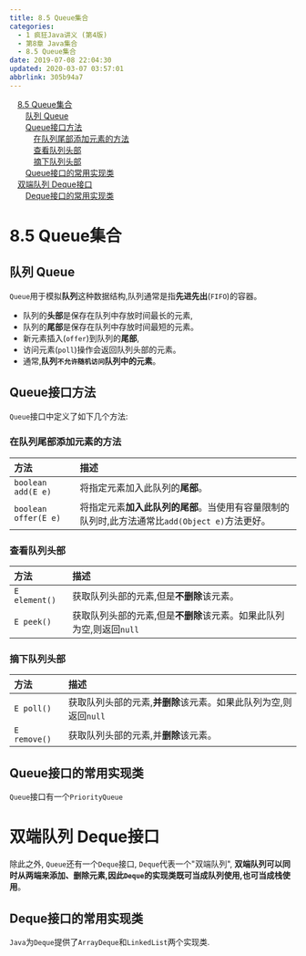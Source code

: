 ```yaml
---
title: 8.5 Queue集合
categories: 
  - 1 疯狂Java讲义 (第4版)
  - 第8章 Java集合
  - 8.5 Queue集合
date: 2019-07-08 22:04:30
updated: 2020-03-07 03:57:01
abbrlink: 305b94a7
---
```

<div id='my_toc'><a href="/JavaReadingNotes/305b94a7/#8-5-Queue集合" class="header_1">8.5 Queue集合</a>&nbsp;<br><a href="/JavaReadingNotes/305b94a7/#队列-Queue" class="header_2">队列 Queue</a>&nbsp;<br><a href="/JavaReadingNotes/305b94a7/#Queue接口方法" class="header_2">Queue接口方法</a>&nbsp;<br><a href="/JavaReadingNotes/305b94a7/#在队列尾部添加元素的方法" class="header_3">在队列尾部添加元素的方法</a>&nbsp;<br><a href="/JavaReadingNotes/305b94a7/#查看队列头部" class="header_3">查看队列头部</a>&nbsp;<br><a href="/JavaReadingNotes/305b94a7/#摘下队列头部" class="header_3">摘下队列头部</a>&nbsp;<br><a href="/JavaReadingNotes/305b94a7/#Queue接口的常用实现类" class="header_2">Queue接口的常用实现类</a>&nbsp;<br><a href="/JavaReadingNotes/305b94a7/#双端队列-Deque接口" class="header_1">双端队列 Deque接口</a>&nbsp;<br><a href="/JavaReadingNotes/305b94a7/#Deque接口的常用实现类" class="header_2">Deque接口的常用实现类</a>&nbsp;<br></div>
<style>.header_1{margin-left: 1em;}.header_2{margin-left: 2em;}.header_3{margin-left: 3em;}.header_4{margin-left: 4em;}.header_5{margin-left: 5em;}.header_6{margin-left: 6em;}</style>
<!--more-->
<script>if (navigator.platform.search('arm')==-1){document.getElementById('my_toc').style.display = 'none';}var e,p = document.getElementsByTagName('p');while (p.length>0) {e = p[0];e.parentElement.removeChild(e);}</script>

<!--end-->
<!--SSTStart-->
# 8.5 Queue集合
## 队列 Queue
`Queue`用于模拟**队列**这种数据结构,队列通常是指**先进先出**(`FIFO`)的容器。
- 队列的**头部**是保存在队列中存放时间最长的元素,
- 队列的**尾部**是保存在队列中存放时间最短的元素。
- 新元素插入(`offer`)到队列的**尾部**,
- 访问元素(`poll`)操作会返回队列头部的元素。
- 通常,**队列`不允许随机访问`队列中的元素**。

## Queue接口方法
`Queue`接口中定义了如下几个方法:

### 在队列尾部添加元素的方法

|方法|描述|
|:--|:--|
|`boolean add(E e)`|将指定元素加入此队列的**尾部**。|
|`boolean offer(E e)`|将指定元素**加入此队列的尾部**。当使用有容量限制的队列时,此方法通常比`add(Object e)`方法更好。|

### 查看队列头部

|方法|描述|
|:--|:--|
|`E element()`|获取队列头部的元素,但是**不删除**该元素。|
|`E peek()`|获取队列头部的元素,但是**不删除**该元素。如果此队列为空,则返回`null`|

### 摘下队列头部

|方法|描述|
|:--|:--|
|`E poll()`|获取队列头部的元素,**并删除**该元素。如果此队列为空,则返回`null`|
|`E remove()`|获取队列头部的元素,并**删除**该元素。|

## Queue接口的常用实现类
`Queue`接口有一个`PriorityQueue`

# 双端队列 Deque接口
除此之外, `Queue`还有一个`Deque`接口, `Deque`代表一个"双端队列",
**双端队列可以同时从两端来添加、删除元素,因此`Deque`的实现类既可当成队列使用,也可当成栈使用**。
## Deque接口的常用实现类
`Java`为`Deque`提供了`ArrayDeque`和`LinkedList`两个实现类.
<!--SSTStop-->
